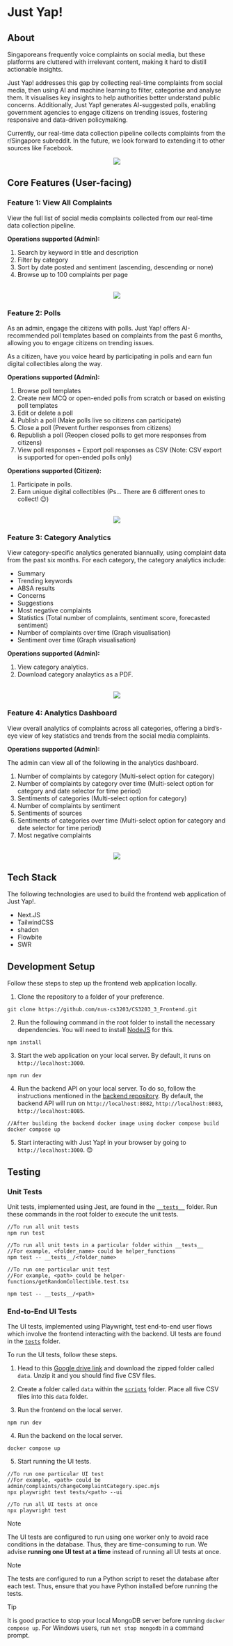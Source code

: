 # Just Yap!

## About
Singaporeans frequently voice complaints on social media, but these platforms are cluttered with irrelevant content, making it hard to distill actionable insights. 

Just Yap! addresses this gap by collecting real-time complaints from social media, then using AI and machine learning to filter, categorise and analyse them. It visualises key insights to help authorities better understand public concerns. Additionally, Just Yap! generates AI-suggested polls, enabling government agencies to engage citizens on trending issues, fostering responsive and data-driven policymaking.

Currently, our real-time data collection pipeline collects complaints from the r/Singapore subreddit. In the future, we look forward to extending it to other sources like Facebook.

<div align="center">
    <img src="public/github/just-yap.gif" width="full" />
</div>


## Core Features (User-facing)
### Feature 1: View All Complaints
View the full list of social media complaints collected from our real-time data collection pipeline. 

**Operations supported (Admin):**
1. Search by keyword in title and description
2. Filter by category
3. Sort by date posted and sentiment (ascending, descending or none)
4. Browse up to 100 complaints per page


<div align="center">
    <br />
    <img src="public/github/all-complaints.png" width="full" />
</div>




### Feature 2: Polls
As an admin, engage the citizens with polls. Just Yap! offers AI-recommended poll templates based on complaints from the past 6 months, allowing you to engage citizens on trending issues.

As a citizen, have you voice heard by participating in polls and earn fun digital collectibles along the way.


**Operations supported (Admin):**
1. Browse poll templates
2. Create new MCQ or open-ended polls from scratch or based on existing poll templates
3. Edit or delete a poll
4. Publish a poll (Make polls live so citizens can participate)
5. Close a poll (Prevent further responses from citizens)
6. Republish a poll (Reopen closed polls to get more responses from citizens)
7. View poll responses + Export poll responses as CSV (Note: CSV export is supported for open-ended polls only)


**Operations supported (Citizen):**
1. Participate in polls.
2. Earn unique digital collectibles (Ps... There are 6 different ones to collect! 😉)


<div align="center">
    <br />
    <img src="public/github/polls.png" width="full" />
</div>


### Feature 3: Category Analytics
View category-specific analytics generated biannually, using complaint data from the past six months. For each category, the category analytics include:
- Summary
- Trending keywords
- ABSA results
- Concerns
- Suggestions
- Most negative complaints
- Statistics (Total number of complaints, sentiment score, forecasted sentiment)
- Number of complaints over time (Graph visualisation)
- Sentiment over time (Graph visualisation)

**Operations supported (Admin):**
1. View category analytics.
2. Download category analaytics as a PDF.


<div align="center">
    <br />
    <img src="public/github/category-analytics.png" width="full" />
</div>



### Feature 4: Analytics Dashboard
View overall analytics of complaints across all categories, offering a bird’s-eye view of key statistics and trends from the social media complaints.

**Operations supported (Admin):**

The admin can view all of the following in the analytics dashboard.
1. Number of complaints by category (Multi-select option for category)
2. Number of complaints by category over time (Multi-select option for category and date selector for time period)
3. Sentiments of categories (Multi-select option for category)
4. Number of complaints by sentiment
5. Sentiments of sources
6. Sentiments of categories over time (Multi-select option for category and date selector for time period)
7. Most negative complaints


<div align="center">
    <br />
    <img src="public/github/analytics-dashboard.png" width="full" />
</div>




## Tech Stack
The following technologies are used to build the frontend web application of Just Yap!.

- Next.JS
- TailwindCSS
- shadcn
- Flowbite
- SWR

## Development Setup
Follow these steps to step up the frontend web application locally.

1. Clone the repository to a folder of your preference.
```
git clone https://github.com/nus-cs3203/CS3203_3_Frontend.git
```

2. Run the following command in the root folder to install the necessary dependencies. You will need to install [NodeJS](https://nodejs.org/en/download) for this.
```
npm install
```
3. Start the web application on your local server. By default, it runs on `http://localhost:3000`.
```
npm run dev
```
4. Run the backend API on your local server. To do so, follow the instructions mentioned in the [backend repository](https://github.com/nus-cs3203/CS3203_3_Backend). By default, the backend API will run on `http://localhost:8082`, `http://localhost:8083`, `http://localhost:8085`.

```
//After building the backend docker image using docker compose build
docker compose up
```
5. Start interacting with Just Yap! in your browser by going to `http://localhost:3000`. 😊


## Testing

### Unit Tests
Unit tests, implemented using Jest, are found in the [`__tests__`](/__tests__/) folder. Run these commands in the root folder to execute the unit tests.

```
//To run all unit tests
npm run test
```

```
//To run all unit tests in a particular folder within __tests__
//For example, <folder_name> could be helper_functions
npm test -- __tests__/<folder_name>
```

```
//To run one particular unit test
//For example, <path> could be helper-functions/getRandomCollectible.test.tsx 

npm test -- __tests__/<path>
```

### End-to-End UI Tests
The UI tests, implemented using Playwright, test end-to-end user flows which involve the frontend interacting with the backend. UI tests are found in the [`tests`](/tests/) folder.

To run the UI tests, follow these steps.

1. Head to this [Google drive link](https://drive.google.com/file/d/1sbrbNVplz2klM286PENeHhf1xHvXS12_/view?usp=sharing) and download the zipped folder called `data`. Unzip it and you should find five CSV files.

2. Create a folder called `data` within the [`scripts`](/scripts/) folder. Place all five CSV files into this `data` folder.


3. Run the frontend on the local server.
```
npm run dev
```

4. Run the backend on the local server.
```
docker compose up
```

5. Start running the UI tests.

```
//To run one particular UI test
//For example, <path> could be admin/complaints/changeComplaintCategory.spec.mjs
npx playwright test tests/<path> --ui
```

```
//To run all UI tests at once
npx playwright test
```

> [!NOTE]
> The UI tests are configured to run using one worker only to avoid race conditions in the database. Thus, they are time-consuming to run. We advise **running one UI test at a time** instead of running all UI tests at once.

> [!NOTE]
> The tests are configured to run a Python script to reset the database after each test. Thus, ensure that you have Python installed before running the tests.

> [!TIP]
> It is good practice to stop your local MongoDB server before running `docker compose up`. For Windows users, run `net stop mongodb` in a command prompt.








